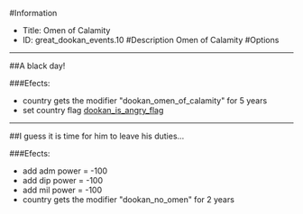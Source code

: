 #Information
 - Title: Omen of Calamity
 - ID: great_dookan_events.10
#Description
Omen of Calamity
#Options

___
##A black day!

###Efects:<ul><li>country gets the modifier "dookan_omen_of_calamity" for 5 years</li><li>set country flag [dookan_is_angry_flag](../flags/dookan_is_angry_flag.md)</li></ul>

___
##I guess it is time for him to leave his duties...

###Efects:<ul><li>add adm power = -100</li><li>add dip power = -100</li><li>add mil power = -100</li><li>country gets the modifier "dookan_no_omen" for 2 years</li></ul>
